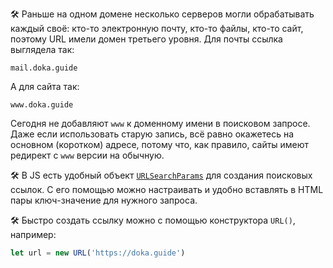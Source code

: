 🛠 Раньше на одном домене несколько серверов могли обрабатывать каждый своё: кто-то электронную почту, кто-то файлы, кто-то сайт, поэтому URL имели домен третьего уровня. Для почты ссылка выглядела так:

```url
mail.doka.guide
```

А для сайта так:

```url
www.doka.guide
```

Сегодня не добавляют `www` к доменному имени в поисковом запросе. Даже если использовать старую запись, всё равно окажетесь на основном (коротком) адресе, потому что, как правило, сайты имеют редирект с `www` версии на обычную.

🛠 В JS есть удобный объект [`URLSearchParams`](/js/urlsearchparams/) для создания поисковых ссылок. С его помощью можно настраивать и удобно вставлять в HTML пары ключ-значение для нужного запроса.

🛠 Быстро создать ссылку можно с помощью конструктора `URL()`, например:

```js
let url = new URL('https://doka.guide')
```
